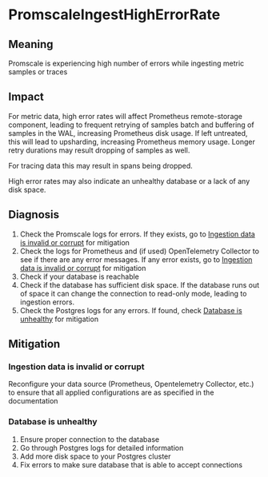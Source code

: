 # PromscaleIngestHighErrorRate

## Meaning

Promscale is experiencing high number of errors while ingesting metric samples or traces

## Impact

For metric data, high error rates will affect Prometheus remote-storage component, leading to frequent
retrying of samples batch and buffering of samples in the WAL, increasing Prometheus disk usage.
If left untreated, this will lead to upsharding, increasing Prometheus memory usage. Longer retry
durations may result dropping of samples as well.

For tracing data this may result in spans being dropped.

High error rates may also indicate an unhealthy database or a lack of any disk space.

## Diagnosis
1. Check the Promscale logs for errors. If they exists, go to [Ingestion data is invalid or corrupt](#ingestion-data-is-invalid-or-corrupt) for mitigation
2. Check the logs for Prometheus and (if used) OpenTelemetry Collector to see if there are any error messages. If any error exists, go to [Ingestion data is invalid or corrupt](#ingestion-data-is-invalid-or-corrupt) for mitigation
3. Check if your database is reachable
4. Check if the database has sufficient disk space. If the database runs out of space it can change the connection to read-only mode, leading to ingestion errors.
5. Check the Postgres logs for any errors. If found, check [Database is unhealthy](#database-is-unhealthy) for mitigation

## Mitigation

### Ingestion data is invalid or corrupt

Reconfigure your data source (Prometheus, Opentelemetry Collector, etc.) to ensure that all applied configurations
are as specified in the documentation

### Database is unhealthy
1. Ensure proper connection to the database
2. Go through Postgres logs for detailed information
3. Add more disk space to your Postgres cluster
4. Fix errors to make sure database that is able to accept connections
